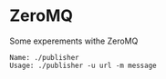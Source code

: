 # ZeroMQ

Some experements withe ZeroMQ
```
Name: ./publisher
Usage: ./publisher -u url -m message
```
